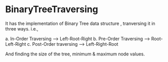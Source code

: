 # BinaryTreeTraversing

It has the implementation of Binary Tree data structure , tranversing it in three ways. i.e., 

a. In-Order Traversing --> Left-Root-Right
b. Pre-Order Traversing --> Root-Left-Right
c. Post-Order traversing --> Left-Right-Root

And finding the size of the tree, minimum & maximum node values.
